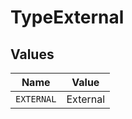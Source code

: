 # TypeExternal


## Values

| Name       | Value      |
| ---------- | ---------- |
| `EXTERNAL` | External   |